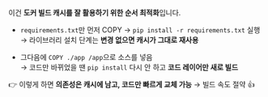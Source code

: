 이건 **도커 빌드 캐시를 잘 활용하기 위한 순서 최적화**입니다.

- `requirements.txt`만 먼저 COPY → `pip install -r requirements.txt` 실행  
    → 라이브러리 설치 단계는 **변경 없으면 캐시가 그대로 재사용**
    
- 그다음에 `COPY ./app /app`으로 소스를 넣음  
    → 코드만 바뀌었을 땐 `pip install` 다시 안 하고 **코드 레이어만 새로 빌드**
    

👉 이렇게 하면 **의존성은 캐시에 남고, 코드만 빠르게 교체 가능** → 빌드 속도 절약 👍
